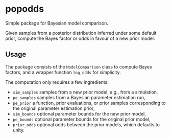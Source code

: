# popodds
Simple package for Bayesian model comparison.

Given samples from a posterior distribution inferred under some default prior, compute the Bayes factor or odds in favour of a new prior model.

## Usage

The package consists of the `ModelComparison` class to compute Bayes factors, and a wrapper function `log_odds` for simplicity.

The computation only requires a few ingredients:
- `sim_samples` samples from a new prior model, e.g., from a simulation,
- `pe_samples` samples from a Bayesian parameter estimation run,
- `pe_prior` a function, prior evaluations, or prior samples corresponding to the original parameter estimation prior,
- `sim_bounds` optional parameter bounds for the new prior model,
- `pe_bounds` optional parameter bounds for the original prior model,
- `prior_odds` optional odds between the prior models, which defaults to unity.
